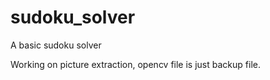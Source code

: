 # sudoku_solver
A basic sudoku solver


Working on picture extraction, opencv file is just backup file.
